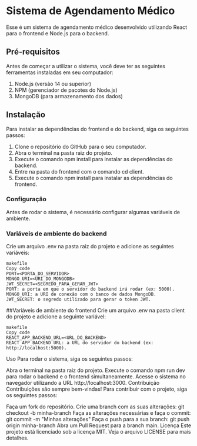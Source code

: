 
# **Sistema de Agendamento Médico**

Esse é um sistema de agendamento médico desenvolvido utilizando React para o frontend e Node.js para o backend.

## Pré-requisitos
Antes de começar a utilizar o sistema, você deve ter as seguintes ferramentas instaladas em seu computador:

1. Node.js (versão 14 ou superior)
2. NPM (gerenciador de pacotes do Node.js)
3. MongoDB (para armazenamento dos dados)

## Instalação
  Para instalar as dependências do frontend e do backend, siga os seguintes passos:

1. Clone o repositório do GitHub para o seu computador.
2. Abra o terminal na pasta raiz do projeto.
3. Execute o comando npm install para instalar as dependências do backend.
4. Entre na pasta do frontend com o comando cd client.
5. Execute o comando npm install para instalar as dependências do frontend.

### Configuração
  Antes de rodar o sistema, é necessário configurar algumas variáveis de ambiente.

### Variáveis de ambiente do backend
  Crie um arquivo .env na pasta raiz do projeto e adicione as seguintes variáveis:
```
makefile
Copy code
PORT=<PORTA_DO_SERVIDOR>
MONGO_URI=<URI_DO_MONGODB>
JWT_SECRET=<SEGREDO_PARA_GERAR_JWT>
PORT: a porta em que o servidor do backend irá rodar (ex: 5000).
MONGO_URI: a URI de conexão com o banco de dados MongoDB.
JWT_SECRET: o segredo utilizado para gerar o token JWT.
```

##Variáveis de ambiente do frontend
Crie um arquivo .env na pasta client do projeto e adicione a seguinte variável:

```
makefile
Copy code
REACT_APP_BACKEND_URL=<URL_DO_BACKEND>
REACT_APP_BACKEND_URL: a URL do servidor do backend (ex: http://localhost:5000).
```


Uso
Para rodar o sistema, siga os seguintes passos:

Abra o terminal na pasta raiz do projeto.
Execute o comando npm run dev para rodar o backend e o frontend simultaneamente.
Acesse o sistema no navegador utilizando a URL http://localhost:3000.
Contribuição
Contribuições são sempre bem-vindas! Para contribuir com o projeto, siga os seguintes passos:

Faça um fork do repositório.
Crie uma branch com as suas alterações: git checkout -b minha-branch
Faça as alterações necessárias e faça o commit: git commit -m "Minhas alterações"
Faça o push para a sua branch: git push origin minha-branch
Abra um Pull Request para a branch main.
Licença
Este projeto está licenciado sob a licença MIT. Veja o arquivo LICENSE para mais detalhes.

